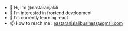 - 👋 Hi, I’m @nastaranjalali
- 👀 I’m interested in frontend development
- 🌱 I’m currently learning react
- 📫 How to reach me : nastaranjalalibusiness@gmail.com

<!---
nastaranjalali/nastaranjalali is a ✨ special ✨ repository because its `README.md` (this file) appears on your GitHub profile.
You can click the Preview link to take a look at your changes.
--->
